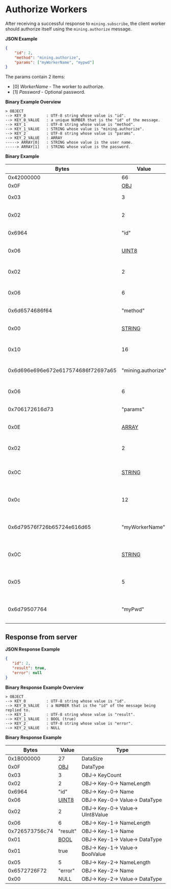 # Authorize Workers #

After receiving a successful response to `mining.subscribe`, the client worker
should authorize itself using the `mining.authorize` message.

__JSON Example__
```json
{
    "id": 2,
    "method": "mining.authorize",
    "params": ["myWorkerName", "mypwd"]
}
```

The params contain 2 items:
- [0] _WorkerName_ - The worker to authorize.
- [1] _Password_ - Optional password.

__Binary Example Overview__
```
> OBJECT
--> KEY_0         : UTF-8 string whose value is "id".
--> KEY_0_VALUE   : a unique NUMBER that is the "id" of the message.
--> KEY_1         : UTF-8 string whose value is "method".
--> KEY_1_VALUE   : STRING whose value is "mining.authorize".
--> KEY_2         : UTF-8 string whose value is "params".
--> KEY_2_VALUE   : ARRAY
-----> ARRAY[0]   : STRING whose value is the user name.
-----> ARRAY[1]   : STRING whose value is the password.
```

__Binary Example__

| Bytes                       | Value           | Type        |
|-----------------------------|-----------------|-------------|
|0x42000000                   | 66              | DataSize    |
|0x0F                         | [OBJ](https://github.com/MintPond/bos/blob/master/FORMAT.md#obj) | DataType    |
|0x03                         | 3               | OBJ-> KeyCount|
|0x02                         | 2               | OBJ-> Key-0-> NameLength|
|0x6964                       | "id"            | OBJ-> Key-0-> Name|
|0x06                         | [UINT8](https://github.com/MintPond/bos/blob/master/FORMAT.md#uint8) | OBJ-> Key-0-> Value-> DataType |
|0x02                         | 2               | OBJ-> Key-0-> Value-> UInt8Value |
|0x06                         | 6               | OBJ-> Key-1-> NameLength|
|0x6d6574686f64               | "method"        | OBJ-> Key-1-> Name |
|0x00                         | [STRING](https://github.com/MintPond/bos/blob/master/FORMAT.md#string) | OBJ-> Key-1-> Value-> DataType |
|0x10                         | 16              | OBJ-> Key-1-> Value-> StringLength |
|0x6d696e696e672e617574686f72697a65 | "mining.authorize" | OBJ-> Key-1-> Value-> StringValue |
|0x06                         | 6               | OBJ-> Key-2-> NameLength |
|0x706172616d73               | "params"        | OBJ-> Key-2-> Name |
|0x0E                         | [ARRAY](https://github.com/MintPond/bos/blob/master/FORMAT.md#array) | OBJ-> Key-2-> Value-> DataType|
|0x02                         | 2               | OBJ-> Key-2-> Value-> ArrayCount|
|0x0C                         | [STRING](https://github.com/MintPond/bos/blob/master/FORMAT.md#string) | OBJ-> Key-2-> Value-> Array[0]-> DataType |
|0x0c                         | 12              | OBJ-> Key-2-> Value-> Array[0]-> StringLength |
|0x6d79576f726b65724e616d65   | "myWorkerName"  | OBJ-> Key-2-> Value-> Array[0]-> StringValue |
|0x0C                         | [STRING](https://github.com/MintPond/bos/blob/master/FORMAT.md#string) | OBJ-> Key-2-> Value-> Array[1]-> DataType |
|0x05                         | 5               | OBJ-> Key-2-> Value-> Array[1]-> StringLength |
|0x6d79507764                 | "myPwd"         | OBJ-> Key-2-> Value-> Array[1]-> StringValue |

## Response from server ##

__JSON Response Example__
```json
{
   "id": 2,
   "result": true,
   "error": null
}
```
__Binary Response Example Overview__
```
> OBJECT
--> KEY_0         : UTF-8 string whose value is "id".
--> KEY_0_VALUE   : a NUMBER that is the "id" of the message being replied to.
--> KEY_1         : UTF-8 string whose value is "result".
--> KEY_1_VALUE   : BOOL (true)
--> KEY_2         : UTF-8 string whose value is "error".
--> KEY_2_VALUE   : NULL
```

__Binary Response Example__

| Bytes                       | Value           | Type        |
|-----------------------------|-----------------|-------------|
|0x1B000000                   | 27              | DataSize    |
|0x0F                         | [OBJ](https://github.com/MintPond/bos/blob/master/FORMAT.md#obj) | DataType    |
|0x03                         | 3               | OBJ-> KeyCount|
|0x02                         | 2               | OBJ-> Key-0-> NameLength|
|0x6964                       | "id"            | OBJ-> Key-0-> Name|
|0x06                         | [UINT8](https://github.com/MintPond/bos/blob/master/FORMAT.md#uint8) | OBJ-> Key-0-> Value-> DataType |
|0x02                         | 2               | OBJ-> Key-0-> Value-> UInt8Value |
|0x06                         | 6               | OBJ-> Key-1-> NameLength|
|0x726573756c74               | "result"        | OBJ-> Key-1-> Name |
|0x01                         | [BOOL](https://github.com/MintPond/bos/blob/master/FORMAT.md#bool) | OBJ-> Key-1-> Value-> DataType |
|0x01                         | true            | OBJ-> Key-1-> Value-> BoolValue |
|0x05                         | 5               | OBJ-> Key-2-> NameLength|
|0x6572726F72                 | "error"         | OBJ-> Key-2-> Name|
|0x00                         | NULL            | OBJ-> Key-2-> Value-> DataType |

